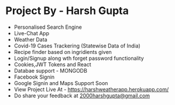 # Project By - Harsh Gupta
* Personalised Search Engine
* Live-Chat App
* Weather Data
* Covid-19 Cases Trackering (Statewise Data of India)
* Recipe finder based on ingridients given
* Login/Signup along wth forget password functionality
* Cookies,JWT Tokens and React
* Databae support - MONGODB
* Facebook Signin 
* Google Signin and Maps Support Soon
* View Project Live At - https://harshweatherapp.herokuapp.com/
* Do share your feedback at 2000harshgupta@gmail.com
